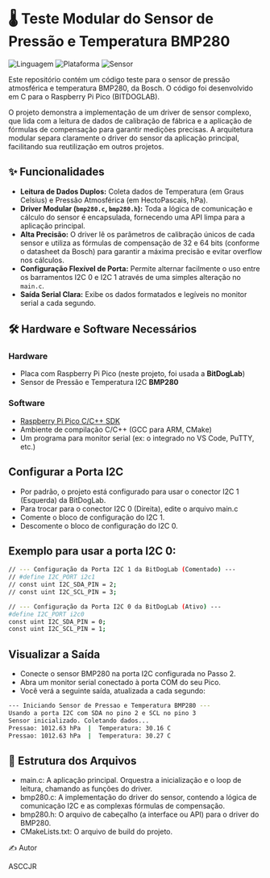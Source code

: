 # 🌡️ Teste Modular do Sensor de Pressão e Temperatura BMP280

![Linguagem](https://img.shields.io/badge/Linguagem-C-blue.svg)
![Plataforma](https://img.shields.io/badge/Plataforma-Raspberry%20Pi%20Pico-purple.svg)
![Sensor](https://img.shields.io/badge/Sensor-BMP280-blueviolet.svg)

Este repositório contém um código teste para o sensor de pressão atmosférica e temperatura BMP280, da Bosch. O código foi desenvolvido em C para o Raspberry Pi Pico (BITDOGLAB).

O projeto demonstra a implementação de um driver de sensor complexo, que lida com a leitura de dados de calibração de fábrica e a aplicação de fórmulas de compensação para garantir medições precisas. A arquitetura modular separa claramente o driver do sensor da aplicação principal, facilitando sua reutilização em outros projetos.

## ✨ Funcionalidades

* **Leitura de Dados Duplos:** Coleta dados de Temperatura (em Graus Celsius) e Pressão Atmosférica (em HectoPascais, hPa).
* **Driver Modular (`bmp280.c`, `bmp280.h`):** Toda a lógica de comunicação e cálculo do sensor é encapsulada, fornecendo uma API limpa para a aplicação principal.
* **Alta Precisão:** O driver lê os parâmetros de calibração únicos de cada sensor e utiliza as fórmulas de compensação de 32 e 64 bits (conforme o datasheet da Bosch) para garantir a máxima precisão e evitar overflow nos cálculos.
* **Configuração Flexível de Porta:** Permite alternar facilmente o uso entre os barramentos I2C 0 e I2C 1 através de uma simples alteração no `main.c`.
* **Saída Serial Clara:** Exibe os dados formatados e legíveis no monitor serial a cada segundo.

## 🛠️ Hardware e Software Necessários

### Hardware
* Placa com Raspberry Pi Pico (neste projeto, foi usada a **BitDogLab**)
* Sensor de Pressão e Temperatura I2C **BMP280**

### Software
* [Raspberry Pi Pico C/C++ SDK](https://github.com/raspberrypi/pico-sdk)
* Ambiente de compilação C/C++ (GCC para ARM, CMake)
* Um programa para monitor serial (ex: o integrado no VS Code, PuTTY, etc.)

## Configurar a Porta I2C
* Por padrão, o projeto está configurado para usar o conector I2C 1 (Esquerda) da BitDogLab.
* Para trocar para o conector I2C 0 (Direita), edite o arquivo main.c
* Comente o bloco de configuração do I2C 1.
* Descomente o bloco de configuração do I2C 0.

## Exemplo para usar a porta I2C 0:

```bash
// --- Configuração da Porta I2C 1 da BitDogLab (Comentado) ---
// #define I2C_PORT i2c1
// const uint I2C_SDA_PIN = 2;
// const uint I2C_SCL_PIN = 3;

// --- Configuração da Porta I2C 0 da BitDogLab (Ativo) ---
#define I2C_PORT i2c0
const uint I2C_SDA_PIN = 0;
const uint I2C_SCL_PIN = 1;
```
## Visualizar a Saída
* Conecte o sensor BMP280 na porta I2C configurada no Passo 2.
* Abra um monitor serial conectado à porta COM do seu Pico.
* Você verá a seguinte saída, atualizada a cada segundo:
```bash
--- Iniciando Sensor de Pressao e Temperatura BMP280 ---
Usando a porta I2C com SDA no pino 2 e SCL no pino 3
Sensor inicializado. Coletando dados...
Pressao: 1012.63 hPa  |  Temperatura: 30.16 C
Pressao: 1012.63 hPa  |  Temperatura: 30.27 C
```
## 📂 Estrutura dos Arquivos
* main.c: A aplicação principal. Orquestra a inicialização e o loop de leitura, chamando as funções do driver.
* bmp280.c: A implementação do driver do sensor, contendo a lógica de comunicação I2C e as complexas fórmulas de compensação.
* bmp280.h: O arquivo de cabeçalho (a interface ou API) para o driver do BMP280.
* CMakeLists.txt: O arquivo de build do projeto.

✍️ Autor

  ASCCJR
